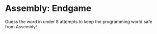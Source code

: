 # Assembly: Endgame

Guess the word in under 8 attempts to keep the programming world safe from Assembly!